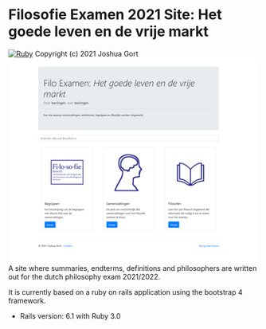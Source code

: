 # Filosofie Examen 2021 Site: Het goede leven en de vrije markt
[![Ruby](https://github.com/07joshua03/FiloExamen/actions/workflows/ruby.yml/badge.svg)](https://github.com/07joshua03/FiloExamen/actions/workflows/ruby.yml) Copyright (c) 2021 Joshua Gort
![img.png](img.png)
A site where summaries, endterms, definitions and philosophers are written out for the dutch philosophy exam 2021/2022.

It is currently based on a ruby on rails application using the bootstrap 4 framework.

* Rails version: 6.1 with Ruby 3.0
